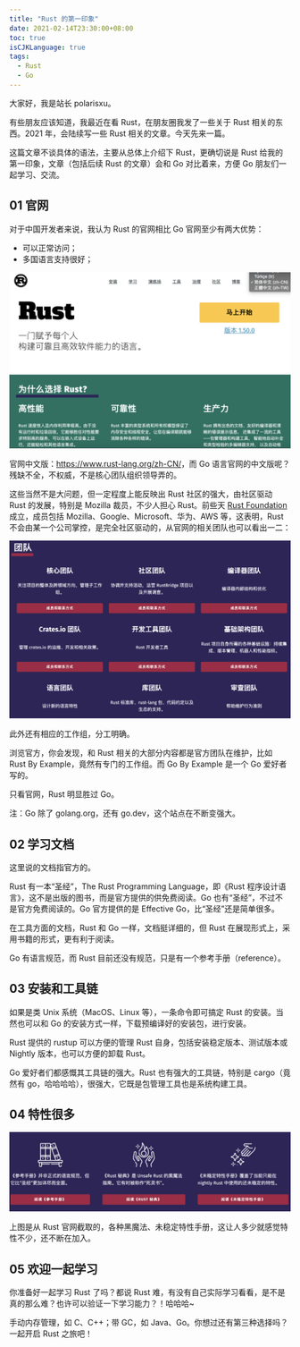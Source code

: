 ```yaml
---
title: "Rust 的第一印象"
date: 2021-02-14T23:30:00+08:00
toc: true
isCJKLanguage: true
tags: 
  - Rust
  - Go
---
```


大家好，我是站长 polarisxu。

有些朋友应该知道，我最近在看 Rust，在朋友圈我发了一些关于 Rust 相关的东西。2021 年，会陆续写一些 Rust 相关的文章。今天先来一篇。

这篇文章不谈具体的语法，主要从总体上介绍下 Rust，更确切说是 Rust 给我的第一印象，文章（包括后续 Rust 的文章）会和 Go 对比着来，方便 Go 朋友们一起学习、交流。

## 01 官网

对于中国开发者来说，我认为 Rust 的官网相比 Go 官网至少有两大优势：

- 可以正常访问；
- 多国语言支持很好；

![](imgs/rust-lang.png)

官网中文版：<https://www.rust-lang.org/zh-CN/>，而 Go 语言官网的中文版呢？残缺不全，不权威，不是核心团队组织领导弄的。

这些当然不是大问题，但一定程度上能反映出 Rust 社区的强大，由社区驱动 Rust 的发展，特别是 Mozilla 裁员，不少人担心 Rust。前些天 [Rust Foundation](https://foundation.rust-lang.org/) 成立，成员包括 Mozilla、Google、Microsoft、华为、AWS 等，这表明，Rust 不会由某一个公司掌控，是完全社区驱动的，从官网的相关团队也可以看出一二：

![](imgs/rust-member.png)

此外还有相应的工作组，分工明确。

浏览官方，你会发现，和 Rust 相关的大部分内容都是官方团队在维护，比如 Rust By Example，竟然有专门的工作组。而 Go By Example 是一个 Go 爱好者写的。

只看官网，Rust 明显胜过 Go。

注：Go 除了 golang.org，还有 go.dev，这个站点在不断变强大。

## 02 学习文档

这里说的文档指官方的。

Rust 有一本“圣经”，The Rust Programming Language，即《Rust 程序设计语言》，这不是出版的图书，而是官方提供的供免费阅读。Go 也有“圣经”，不过不是官方免费阅读的。Go 官方提供的是 Effective Go，比“圣经”还是简单很多。

在工具方面的文档，Rust 和 Go 一样，文档挺详细的，但 Rust 在展现形式上，采用书籍的形式，更有利于阅读。

Go 有语言规范，而 Rust 目前还没有规范，只是有一个参考手册（reference）。

## 03 安装和工具链

如果是类 Unix 系统（MacOS、Linux 等），一条命令即可搞定 Rust 的安装。当然也可以和 Go 的安装方式一样，下载预编译好的安装包，进行安装。

Rust 提供的 rustup 可以方便的管理 Rust 自身，包括安装稳定版本、测试版本或 Nightly 版本，也可以方便的卸载 Rust。

Go 爱好者们都感慨其工具链的强大。Rust 也有强大的工具链，特别是 cargo（竟然有 go，哈哈哈哈），很强大，它既是包管理工具也是系统构建工具。 

## 04 特性很多

![](imgs/rust-feature.png)

上图是从 Rust 官网截取的，各种黑魔法、未稳定特性手册，这让人多少就感觉特性不少，还不断在加入。

## 05 欢迎一起学习

你准备好一起学习 Rust 了吗？都说 Rust 难，有没有自己实际学习看看，是不是真的那么难？也许可以验证一下学习能力？！哈哈哈~

手动内存管理，如 C、C++；带 GC，如 Java、Go。你想过还有第三种选择吗？一起开启 Rust 之旅吧！